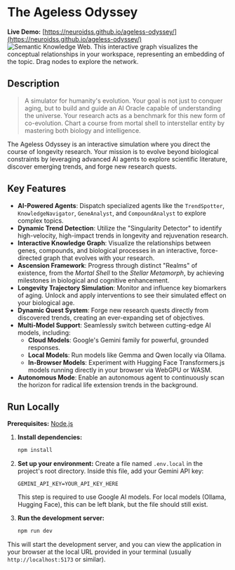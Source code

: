 # The Ageless Odyssey

**Live Demo:** [https://neuroidss.github.io/ageless-odyssey/](https://neuroidss.github.io/ageless-odyssey/)
![Semantic Knowledge Web. This interactive graph visualizes the conceptual relationships in your workspace, representing an embedding of the topic. Drag nodes to explore the network.](https://github.com/user-attachments/assets/f49c4542-5d89-45d8-9a5c-ff31c11cc2b8)

## Description

> A simulator for humanity's evolution. Your goal is not just to conquer aging, but to build and guide an AI Oracle capable of understanding the universe. Your research acts as a benchmark for this new form of co-evolution. Chart a course from mortal shell to interstellar entity by mastering both biology and intelligence.

The Ageless Odyssey is an interactive simulation where you direct the course of longevity research. Your mission is to evolve beyond biological constraints by leveraging advanced AI agents to explore scientific literature, discover emerging trends, and forge new research quests.

## Key Features

*   **AI-Powered Agents**: Dispatch specialized agents like the `TrendSpotter`, `KnowledgeNavigator`, `GeneAnalyst`, and `CompoundAnalyst` to explore complex topics.
*   **Dynamic Trend Detection**: Utilize the "Singularity Detector" to identify high-velocity, high-impact trends in longevity and rejuvenation research.
*   **Interactive Knowledge Graph**: Visualize the relationships between genes, compounds, and biological processes in an interactive, force-directed graph that evolves with your research.
*   **Ascension Framework**: Progress through distinct "Realms" of existence, from the *Mortal Shell* to the *Stellar Metamorph*, by achieving milestones in biological and cognitive enhancement.
*   **Longevity Trajectory Simulation**: Monitor and influence key biomarkers of aging. Unlock and apply interventions to see their simulated effect on your biological age.
*   **Dynamic Quest System**: Forge new research quests directly from discovered trends, creating an ever-expanding set of objectives.
*   **Multi-Model Support**: Seamlessly switch between cutting-edge AI models, including:
    *   **Cloud Models**: Google's Gemini family for powerful, grounded responses.
    *   **Local Models**: Run models like Gemma and Qwen locally via Ollama.
    *   **In-Browser Models**: Experiment with Hugging Face Transformers.js models running directly in your browser via WebGPU or WASM.
*   **Autonomous Mode**: Enable an autonomous agent to continuously scan the horizon for radical life extension trends in the background.

## Run Locally

**Prerequisites:** [Node.js](https://nodejs.org/)

1.  **Install dependencies:**
    ```bash
    npm install
    ```
2.  **Set up your environment:**
    Create a file named `.env.local` in the project's root directory. Inside this file, add your Gemini API key:
    ```
    GEMINI_API_KEY=YOUR_API_KEY_HERE
    ```
    This step is required to use Google AI models. For local models (Ollama, Hugging Face), this can be left blank, but the file should still exist.

3.  **Run the development server:**
    ```bash
    npm run dev
    ```
This will start the development server, and you can view the application in your browser at the local URL provided in your terminal (usually `http://localhost:5173` or similar).
